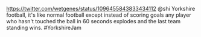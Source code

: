 https://twitter.com/wetgenes/status/1096455843833434112 @shi Yorkshire football, it's like normal football except instead of scoring goals any player who hasn't touched the ball in 60 seconds explodes and the last team standing wins. #YorkshireJam
